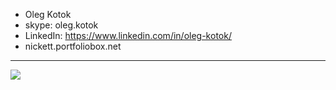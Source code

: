 -  Oleg Kotok
-  skype: oleg.kotok
-  LinkedIn: https://www.linkedin.com/in/oleg-kotok/
-  nickett.portfoliobox.net

---------------------------------------
![](https://komarev.com/ghpvc/?username=OlegKotok&color=green)

<!---
OlegKotok/OlegKotok is a ✨ special ✨ repository because its `README.md` (this file) appears on your GitHub profile.
You can click the Preview link to take a look at your changes.
--->
